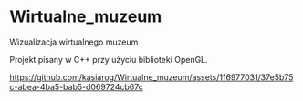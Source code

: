 # Wirtualne_muzeum
Wizualizacja wirtualnego muzeum

Projekt pisany w C++ przy użyciu biblioteki OpenGL.

https://github.com/kasiarog/Wirtualne_muzeum/assets/116977031/37e5b75c-abea-4ba5-bab5-d069724cb67c

